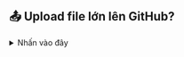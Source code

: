 ## 📤 Upload file lớn lên GitHub?

<details>
<summary>Nhấn vào đây</summary>

1. Tải Git LFS về.

2. Di chuyển đến folder repo, mở `cmd` và chạy lệnh:
```
git lfs install
```

3. Thêm file vào Git LFS:
```
git lfs track <your_file>
git add .gitattributes
```

4. Commit và push như khi dùng Git:
```
git add <your_file>
git commit -m "<your_description>"
git push origin main
```

5. File lớn không tự fetch về khi clone repo đâu, nên là:
```
git lfs fetch
```

</details>
